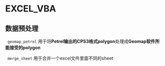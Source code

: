 # EXCEL_VBA
## 数据预处理

` geomap_petrel` 用于将**Petrel输出的CPS3格式polygon**处理成**Geomap软件所能接受的polygon**


` merge_sheet` 用于合并一个excel文件里面不同的sheet
